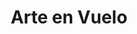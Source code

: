 ---
layout: proyectos
title: Arte en Vuelo
nameurl: arteenvuelo
description: Es un proyecto que concibe a la educación artística como unos de los principales motores para el desarrollo humano y la integración social. Así, mediante este proyecto se realizan durante 5 meses talleres artísticos en barrios de la periferia, buscando a través del arte desarrollar competencias e inteligencias del destinatario, generar una formación en valores, y promover la integración social. Vivimos en una sociedad en la que existe una notable desigualdad de oportunidades, en que encontramos sectores sociales excluidos, marginados, oprimidos, donde la crudeza de la realidad social se manifiesta imposibilitándoles el desarrollo como personas. De allí la necesidad de un proyecto educativo que genere desarrollo e inclusión, y vemos en el arte la mejor manera de lograrlo. ¿Por qué “Arte en Vuelo”? Porque percibimos al arte como una posibilidad de autodescubrimiento personal y una de las mejores formas de interactuar y sensibilizarnos con el mundo, dándonos un sinfín de posibilidades de expresarnos y desarrollarnos. De tal forma, la educación artística se convierte en una actividad vital para el desarrollo integral de la persona, ya que despierta y explota sus facultades y enriquece, como actividad cultural, a la sociedad en su conjunto. Tal así que el Arte nos permite explotar nuestras capacidades, desarrollar nuestras inteligencias, desconocer nuestros límites, derribar nuestros horizontes... nos permite volar.
photospastevents: 
sedes:
  - buenosaires
  - mendoza
  - rosario
  - salta
  - sanjuan
  - chaco
objectives: 
target: 
linkinscription: 
- pregunta: "¿?"
  respuesta: " "
---
